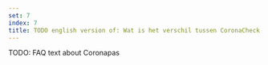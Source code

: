 ```yaml
---
set: 7
index: 7
title: TODO english version of: Wat is het verschil tussen CoronaCheck en Coronapas?
---
```

TODO: FAQ text about Coronapas
